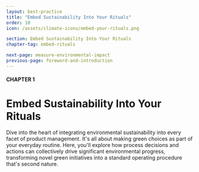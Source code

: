 ```yaml
---
layout: best-practice
title: "Embed Sustainability Into Your Rituals"
order: 10
icon: /assets/climate-icons/embed-your-rituals.png

section: Embed Sustainability Into Your Rituals
chapter-tag: embed-rituals

next-page: measure-environmental-impact
previous-page: foreword-and-introduction
---
```


#### CHAPTER 1
# Embed Sustainability Into Your Rituals

<div class="bigquote" style="text-align:left;">
Dive into the heart of integrating environmental sustainability into every facet of product management. It's all about making green choices as part of your everyday routine. Here, you'll explore how process decisions and actions can collectively drive significant environmental progress, transforming novel green initiatives into a standard operating procedure that's second nature.
</div>